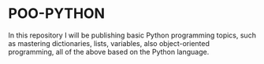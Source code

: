 # POO-PYTHON
In this repository I will be publishing basic Python programming topics, such as mastering dictionaries, lists, variables, also object-oriented programming, all of the above based on the Python language.
